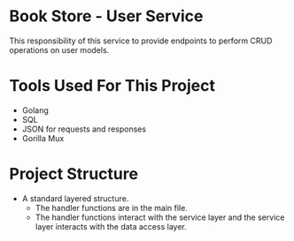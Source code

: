 # Book Store - User Service
This responsibility of this service to provide endpoints to perform CRUD operations on user models.

# Tools Used For This Project
* Golang
* SQL
* JSON for requests and responses
* Gorilla Mux

# Project Structure
* A standard layered structure.
  * The handler functions are in the main file.
  * The handler functions interact with the service layer and the service layer interacts with the data access layer.